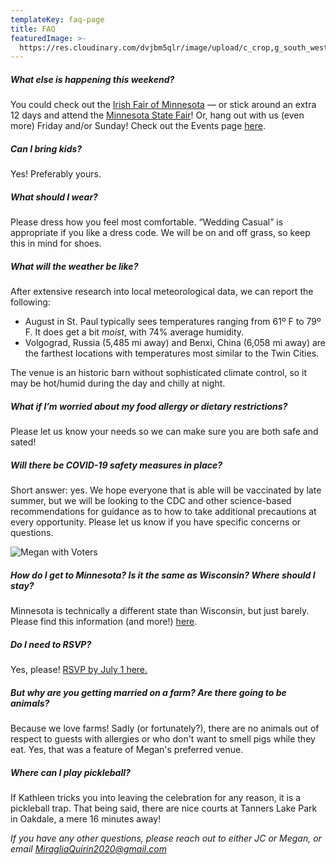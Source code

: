 ```yaml
---
templateKey: faq-page
title: FAQ
featuredImage: >-
  https://res.cloudinary.com/dvjbm5qlr/image/upload/c_crop,g_south_west,h_2221,w_4118/v1581381941/DSC_0055.NEF_cjqmfz.jpg
---
```

##### What else is happening this weekend?

You could check out the [Irish Fair of Minnesota](https://www.irishfair.com/) — or stick around an extra 12 days and attend the [Minnesota State Fair](https://www.mnstatefair.org/)! Or, hang out with us (even more) Friday and/or Sunday! Check out the Events page [here](https://miragliaquirin2020.com/events).

##### Can I bring kids?

Yes! Preferably yours.

##### What should I wear?

Please dress how you feel most comfortable. “Wedding Casual” is appropriate if you like a dress code. We will be on and off grass, so keep this in mind for shoes.

##### What will the weather be like?

After extensive research into local meteorological data, we can report the following:

* August in St. Paul typically sees temperatures ranging from 61º F to 79º F. It does get a bit *moist*, with 74% average humidity.
* Volgograd, Russia (5,485 mi away) and Benxi, China (6,058 mi away) are the farthest locations with temperatures most similar to the Twin Cities.

The venue is an historic barn without sophisticated climate control, so it may be hot/humid during the day and chilly at night.

##### What if I’m worried about my food allergy or dietary restrictions?

Please let us know your needs so we can make sure you are both safe and sated!

##### Will there be COVID-19 safety measures in place?

Short answer: yes. We hope everyone that is able will be vaccinated by late summer, but we will be looking to the CDC and other science-based recommendations for guidance as to how to take additional precautions at every opportunity. Please let us know if you have specific concerns or questions.

![Megan with Voters](https://res.cloudinary.com/dvjbm5qlr/image/upload/c_crop,g_auto:faces,h_3265,w_3462/v1581399865/DSC_0041.NEF_1_s9beo8.jpg)

##### How do I get to Minnesota? Is it the same as Wisconsin? Where should I stay?

Minnesota is technically a different state than Wisconsin, but just barely. Please find this information (and more!) [here](https://miragliaquirin2020.com/get-involved).

##### Do I need to RSVP?

Yes, please! [RSVP by July 1 here.](https://miragliaquirin2020.com/rsvp/)

##### But why are you getting married on a farm? Are there going to be animals?

Because we love farms! Sadly (or fortunately?), there are no animals out of respect to guests with allergies or who don't want to smell pigs while they eat. Yes, that was a feature of Megan's preferred venue.

##### Where can I play pickleball?

If Kathleen tricks you into leaving the celebration for any reason, it is a pickleball trap. That being said, there are nice courts at Tanners Lake Park in Oakdale, a mere 16 minutes away!

*If you have any other questions, please reach out to either JC or Megan, or email [MiragliaQuirin2020@gmail.com](mailto:MiragliaQuirin2020@gmail.com)*
